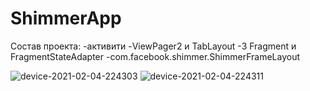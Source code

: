 # ShimmerApp

Состав проекта: </n>
-активити 
-ViewPager2 и TabLayout
-3 Fragment и FragmentStateAdapter
-com.facebook.shimmer.ShimmerFrameLayout

![device-2021-02-04-224303](https://user-images.githubusercontent.com/23185210/106946788-9d509480-673a-11eb-99e1-2b812199c334.png)
![device-2021-02-04-224311](https://user-images.githubusercontent.com/23185210/106946841-b0fbfb00-673a-11eb-9fcd-3ecc5fe8e4d1.png)
